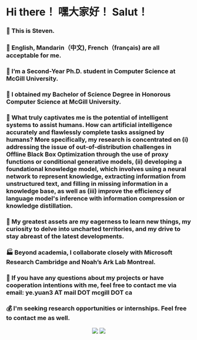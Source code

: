 # Hi there！ 嘿大家好！ Salut！
### 👋 This is Steven.
### 💬 English, Mandarin（中文), French（français) are all acceptable for me.
### 🔭 I’m a Second-Year Ph.D. student in Computer Science at McGill University. 
### 🔭 I obtained my Bachelor of Science Degree in Honorous Computer Science at McGill University. 


### 🧐 What truly captivates me is the potential of intelligent systems to assist humans. How can artificial intelligence accurately and flawlessly complete tasks assigned by humans? More specifically, my research is concentrated on (i) addressing the issue of out-of-distribution challenges in Offline Black Box Optimization through the use of proxy functions or conditional generative models, (ii) developing a foundational knowledge model, which involves using a neural network to represent knowledge, extracting information from unstructured text, and filling in missing information in a knowledge base, as well as (iii) improve the efficiency of language model's inference with information compression or knowledge distillation. 
### 💪 My greatest assets are my eagerness to learn new things, my curiosity to delve into uncharted territories, and my drive to stay abreast of the latest developments. 
### 🏭 Beyond academia, I collaborate closely with Microsoft Research Cambridge and Noah’s Ark Lab Montreal.



### 📧 If you have any questions about my projects or have cooperation intentions with me, feel free to contact me via email: ye.yuan3 AT mail DOT mcgill DOT ca
### 💰 I'm seeking research opportunities or internships. Feel free to contact me as well.

<p align = "center">
  <img src = "https://github-readme-stats.vercel.app/api?username=StevenYuan666&hide_rank=false&line_height=20&count_private=true&theme=swift&show_icons=true">
  <img src = "https://github-readme-stats.vercel.app/api/top-langs/?username=StevenYuan666&layout=compact&theme=swift">
</p>
